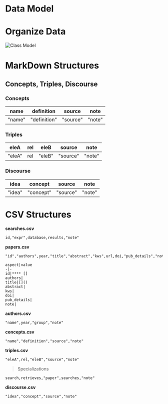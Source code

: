 # Data Model

# Organize Data
![Class Model](https://www.plantuml.com/plantuml/png/TL1BJWCn3Dtd556tg1Li4OiME00Ix94dCJGYdyXs15NLkvFCP1YaWOq_VdxFdpqBa9JWrT5Pr1Yod7J0C22nCXwOzJC2cQC-goljR3NubQaw2m83CDQGa8iNhb5CWkgYElC9Cj92X2B7HAtjXD0an8d71Wmi14Pg-F7Py4A-JKYksbo6Lui2pgy779hYD252m4NvdLB9g_Q750rc-TrlySr59ox5cd0gP715Uo6NFOuiz7WO3_PJSly_wz6ngGXZVm12TMRQu2zMV_Fsh3VNkrtSJDzJesrLlRbfvNxpND_Eszrg9gFlL4ylbT7FLTrNaMMfXJ-N5eaVQ2REm1wZBS5_0m00)

# MarkDown Structures
## Concepts, Triples, Discourse
### Concepts
name|definition|source|note
-|-|-|-
"name"|"definition"|"source"|"note"

### Triples
eleA|rel|eleB|source|note
-|-|-|-|-
"eleA"|rel|"eleB"|"source"|"note"

### Discourse
idea|concept|source|note
-|-|-|-
"idea"|"concept"|"source"|"note"

# CSV Structures
**searches.csv**
```
id,"expr",database,results,"note"
```
**papers.csv**
```
"id","authors",year,"title","abstract","kws",url,doi,"pub_details","note"
```
```
aspect|value
-|-
id|**** []
authors|
title|[]()
abstract|
kws|
doi|
pub_details|
note|
```
**authors.csv**
```
"name",year,"group","note"
```
**concepts.csv**
```
"name","definition","source","note"
```
**triples.csv**
```
"eleA",rel,"eleB","source","note"
```
> Specializations
```
search,retrieves,"paper",searches,"note"
```
**discourse.csv**
```
"idea","concept","source","note"
```


